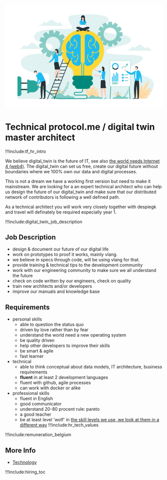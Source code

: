 

![](img/development_manager.png)


# Technical protocol.me / digital twin master architect

!!!include:tf_hr_intro

We believe digital_twin is the future of IT, see also [the world needs Internet 4 (web4)](internet4:internet4).
The digital_twin can set us free, create our digital future without boundaries where we 100% own our data and digital processes.

This is not a dream we have a working first version but need to make it mainstream. We are looking for a an expert technical architect who can help us design the future of our digital_twin and make sure that our distributed network of contributors is following a well defined path.

As a technical architect you will work very closely together with despiegk and travel will definately be required especially year 1.


!!!include:digital_twin_job_description


## Job Description

- design & document our future of our digital life
- work on prototypes to proof it works, mainly vlang.
- we believe in specs through code, will be using vlang for that.
- provide training & technical tips to the development community
- work with our engineering community to make sure we all understand the future
- check on code written by our engineers, check on quality
- train new architects and/or developers
- improve our manuals and knowledge base

## Requirements

- personal skills
  - able to question the status quo
  - driven by love rather than by fear
  - understand the world need a new operating system
  - be quality driven
  - help other developers to improve their skills
  - be smart & agile
  - fast learner
- technical
  - able to think conceptual about data models, IT architecture, business requirements
  - **fluent** in at least 2 development languages
  - fluent with github, agile processes
  - can work with docker or alike
- professional skills 
  - fluent in English
  - good communicator
  - understand 20-80 procent rule: pareto
  - a good teacher
  - be at least level 'wolf' in [the skill levels we use, we look at them in a different way](p2p_awareness_level) 
!!!include:hr_tech_values

!!!include:remuneration_belgium

## More Info

- [Technology](internet4:technology)

!!!include:hiring_toc